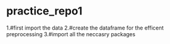# practice_repo1
1.#first import the data 
2.#create the dataframe for the efficent preprocessing
3.#import all the neccasry  packages